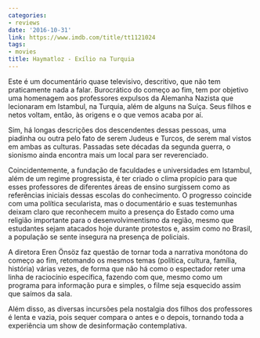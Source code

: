 ```yaml
---
categories:
- reviews
date: '2016-10-31'
link: https://www.imdb.com/title/tt1121024
tags:
- movies
title: Haymatloz - Exílio na Turquia
---
```


Este é um documentário quase televisivo, descritivo, que não tem praticamente nada a falar. Burocrático do começo ao fim, tem por objetivo uma homenagem aos professores expulsos da Alemanha Nazista que lecionaram em Istambul, na Turquia, além de alguns na Suíça. Seus filhos e netos voltam, então, às origens e o que vemos acaba por aí.

Sim, há longas descrições dos descendentes dessas pessoas, uma piadinha ou outra pelo fato de serem Judeus e Turcos, de serem mal vistos em ambas as culturas. Passadas sete décadas da segunda guerra, o sionismo ainda encontra mais um local para ser reverenciado.

Coincidentemente, a fundação de faculdades e universidades em Istambul, além de um regime progressista, é ter criado o clima propício para que esses professores de diferentes áreas de ensino surgissem como as referências iniciais dessas escolas do conhecimento. O progresso coincide com uma política secularista, mas o documentário e suas testemunhas deixam claro que reconhecem muito a presença do Estado como uma religião importante para o desenvolvimentismo da região, mesmo que estudantes sejam atacados hoje durante protestos e, assim como no Brasil, a população se sente insegura na presença de policiais.

A diretora Eren Önsöz faz questão de tornar toda a narrativa monótona do começo ao fim, retomando os mesmos temas (política, cultura, família, história) várias vezes, de forma que não há como o espectador reter uma linha de raciocínio específica, fazendo com que, mesmo como um programa para informação pura e simples, o filme seja esquecido assim que saímos da sala.

Além disso, as diversas incursões pela nostalgia dos filhos dos professores é lenta e vazia, pois sequer compara o antes e o depois, tornando toda a experiência um show de desinformação contemplativa.